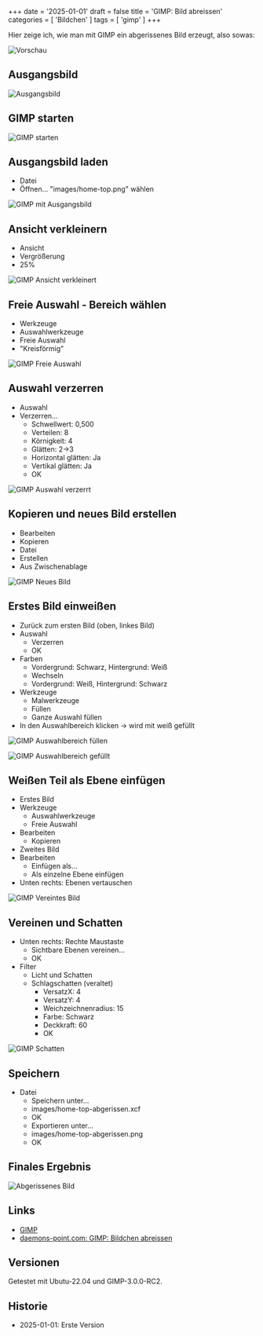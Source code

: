 +++
date = '2025-01-01'
draft = false
title = 'GIMP: Bild abreissen'
categories = [ 'Bildchen' ]
tags = [ 'gimp' ]
+++

<!--GIMP: Bild abreissen-->
<!--====================-->

Hier zeige ich, wie man mit GIMP ein abgerissenes
Bild erzeugt, also sowas:

![Vorschau](images/home-top-abgerissen.png?width=200pt)

<!--more-->

Ausgangsbild
------------

![Ausgangsbild](images/home-top.png?width=800pt)

GIMP starten
------------

![GIMP starten](images/02-gimp-starten.png?width=800pt)

Ausgangsbild laden
------------------

- Datei
- Öffnen... "images/home-top.png" wählen

![GIMP mit Ausgangsbild](images/03-gimp-ausgangsbild.png?width=800pt)

Ansicht verkleinern
-------------------

- Ansicht
- Vergrößerung
- 25%

![GIMP Ansicht verkleinert](images/04-gimp-verkleinert.png?width=800pt)

Freie Auswahl - Bereich wählen
------------------------------

- Werkzeuge
- Auswahlwerkzeuge
- Freie Auswahl
- "Kreisförmig"

![GIMP Freie Auswahl](images/06-gimp-freie-auswahl.png?width=800pt)

Auswahl verzerren
-----------------

- Auswahl
- Verzerren...
  - Schwellwert: 0,500
  - Verteilen: 8
  - Körnigkeit: 4
  - Glätten: 2->3
  - Horizontal glätten: Ja
  - Vertikal glätten: Ja
  - OK

![GIMP Auswahl verzerrt](images/08-gimp-auswahl-verzerrt.png?width=800pt)

Kopieren und neues Bild erstellen
---------------------------------

- Bearbeiten
- Kopieren
- Datei
- Erstellen
- Aus Zwischenablage

![GIMP Neues Bild](images/09-gimp-neues-bild.png?width=800pt)

Erstes Bild einweißen
--------------------

- Zurück zum ersten Bild (oben, linkes Bild)
- Auswahl
  - Verzerren
  - OK
- Farben
  - Vordergrund: Schwarz, Hintergrund: Weiß
  - Wechseln
  - Vordergrund: Weiß, Hintergrund: Schwarz
- Werkzeuge
  - Malwerkzeuge
  - Füllen
  - Ganze Auswahl füllen
- In den Auswahlbereich klicken -> wird mit weiß gefüllt

![GIMP Auswahlbereich füllen](images/10-gimp-auswahl-fuellen.png?width=800pt)

![GIMP Auswahlbereich gefüllt](images/11-gimp-auswahl-gefuellt.png?width=800pt)

Weißen Teil als Ebene einfügen
------------------------------

- Erstes Bild
- Werkzeuge
  - Auswahlwerkzeuge
  - Freie Auswahl
- Bearbeiten
  - Kopieren
- Zweites Bild
- Bearbeiten
  - Einfügen als...
  - Als einzelne Ebene einfügen
- Unten rechts: Ebenen vertauschen

![GIMP Vereintes Bild](images/12-gimp-vereintes-bild.png?width=800pt)

Vereinen und Schatten
---------------------

- Unten rechts: Rechte Maustaste
  - Sichtbare Ebenen vereinen...
  - OK
- Filter
  - Licht und Schatten
  - Schlagschatten (veraltet)
    - VersatzX: 4
    - VersatzY: 4
    - Weichzeichnenradius: 15
    - Farbe: Schwarz
    - Deckkraft: 60
    - OK

![GIMP Schatten](images/13-gimp-schatten.png?with=800pt)

Speichern
---------

- Datei
  - Speichern unter...
  - images/home-top-abgerissen.xcf
  - OK
  - Exportieren unter...
  - images/home-top-abgerissen.png
  - OK
  
Finales Ergebnis
----------------

![Abgerissenes Bild](images/home-top-abgerissen.png?width=800pt)
  
Links
-----

- [GIMP](https://www.gimp.org)
- [daemons-point.com: GIMP: Bildchen abreissen](https://daemons-point.com/blog/2020/05/30/gimp-abreissen/)

Versionen
---------

Getestet mit Ubutu-22.04 und GIMP-3.0.0-RC2.

Historie
--------

- 2025-01-01: Erste Version
